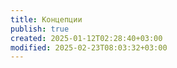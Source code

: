 ```yaml
---
title: Концепции
publish: true
created: 2025-01-12T02:28:40+03:00
modified: 2025-02-23T08:03:32+03:00
---
```

